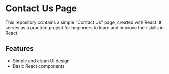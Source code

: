 # Contact Us Page

This repository contains a simple "Contact Us" page, created with React. It serves as a practice project for beginners to learn and improve their skills in React.

## Features

- Simple and clean UI design
- Basic React components
